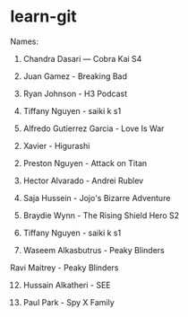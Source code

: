 # learn-git

Names:

1) Chandra Dasari — Cobra Kai S4

2) Juan Gamez - Breaking Bad

2) Ryan Johnson - H3 Podcast
3) Tiffany Nguyen - saiki k s1

2) Alfredo Gutierrez Garcia - Love Is War 

2. Xavier - Higurashi

2) Preston Nguyen - Attack on Titan

2) Hector Alvarado - Andrei Rublev

2) Saja Hussein - Jojo's Bizarre Adventure

2) Braydie Wynn - The Rising Shield Hero S2

2) Tiffany Nguyen - saiki k s1

2) Waseem Alkasbutrus - Peaky Blinders

Ravi Maitrey - Peaky Blinders

12) Hussain Alkatheri - SEE

5) Paul Park - Spy X Family
